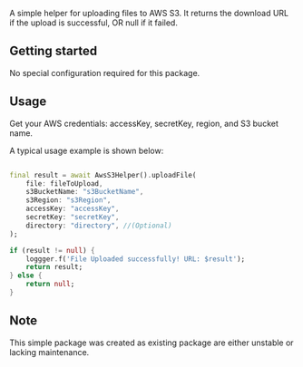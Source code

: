 <!--
This README describes the package. If you publish this package to pub.dev,
this README's contents appear on the landing page for your package.

For information about how to write a good package README, see the guide for
[writing package pages](https://dart.dev/tools/pub/writing-package-pages).

For general information about developing packages, see the Dart guide for
[creating packages](https://dart.dev/guides/libraries/create-packages)
and the Flutter guide for
[developing packages and plugins](https://flutter.dev/to/develop-packages).
-->

A simple helper for uploading files to AWS S3. It returns the download URL if the upload is successful, OR null if it failed.

## Getting started

No special configuration required for this package.

## Usage

Get your AWS credentials: accessKey, secretKey, region, and S3 bucket name.

A typical usage example is shown below:

```dart

final result = await AwsS3Helper().uploadFile(
    file: fileToUpload,
    s3BucketName: "s3BucketName",
    s3Region: "s3Region",
    accessKey: "accessKey",
    secretKey: "secretKey",
    directory: "directory", //(Optional)
);

if (result != null) {
    loggger.f('File Uploaded successfully! URL: $result');
    return result;
} else {
    return null;
}
```

## Note

This simple package was created as existing package are either unstable or lacking maintenance. 
